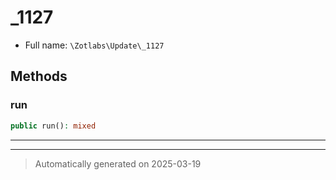 
# _1127





* Full name: `\Zotlabs\Update\_1127`




## Methods


### run



```php
public run(): mixed
```












***


***
> Automatically generated on 2025-03-19
